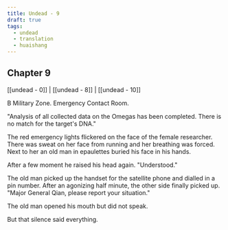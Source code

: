 ```yaml
---
title: Undead - 9
draft: true
tags:
  - undead
  - translation
  - huaishang
---
```

## Chapter 9
[[undead - 0]] | [[undead - 8]] | [[undead - 10]]

B Military Zone. Emergency Contact Room.

"Analysis of all collected data on the Omegas has been completed. There is no match for the target's DNA."

The red emergency lights flickered on the face of the female researcher. There was sweat on her face from running and her breathing was forced. Next to her an old man in epaulettes buried his face in his hands.

After a few moment he raised his head again. "Understood."

The old man picked up the handset for the satellite phone and dialled in a pin number. After an agonizing half minute, the other side finally picked up. "Major General Qian, please report your situation."

The old man opened his mouth but did not speak.

But that silence said everything.

